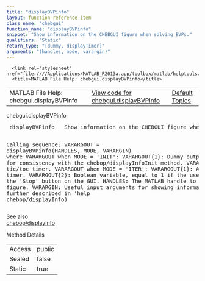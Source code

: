```yaml
---
title: "displayBVPinfo"
layout: function-reference-item
class_name: "chebgui"
function_name: "displayBVPinfo"
snippet: "Show information on the CHEBGUI figure when solving BVPs."
qualifiers: "Static"
return_type: "[dummy, displayTimer]"
arguments: "(handles, mode, varargin)"
---
```


<html>
   <head>
      <meta http-equiv="Content-Type" content="text/html; charset=utf-8">
   
      <link rel="stylesheet" href="file:////Applications/MATLAB_R2013a.app/toolbox/matlab/helptools/private/helpwin.css">
      <title>MATLAB File Help: chebgui.displayBVPinfo</title>
   </head>
   <body>
      <!--Single-page help-->
      <table border="0" cellspacing="0" width="100%">
         <tr class="subheader">
            <td class="headertitle">MATLAB File Help: chebgui.displayBVPinfo</td>
            <td class="subheader-left"><a href="matlab:edit chebgui.displayBVPinfo">View code for chebgui.displayBVPinfo</a></td>
            <td class="subheader-right"><a href="matlab:helpwin">Default Topics</a></td>
         </tr>
      </table>
      <div class="title">chebgui.displayBVPinfo</div>
      <div class="helptext"><pre><!--helptext --> <span class="helptopic">displayBVPinfo</span>   Show information on the CHEBGUI figure when solving BVPs.
 
  Calling sequence:
    VARARGOUT = <span class="helptopic">displayBVPinfo</span>(HANDLES, MODE, VARARGIN)
  where
    VARARGOUT when MODE = 'INIT':
        VARARGOUT{1}:   Dummy output, required for consistency with the
                        chebop/displayInfoInit method.
        VARARGOUT{2}:   A tic/toc timer.
    VARARGOUT when MODE = 'ITER':
        VARARGOUT{1}:   A tic/toc timer.
        VARARGOUT{2}:   Boolean variable, equal to 1 if the user pressed the
                        'Stop' button on the GUI. 
    HANDLES:            The MATLAB handle to the CHEBGUI figure.
    VARARGIN:           Useful input arguments for showing information, further
                        described in 'help chebop/displayInfo)</pre></div><!--after help --><!--seeAlso--><div class="footerlinktitle">See also</div><div class="footerlink"> <a href="matlab:helpwin chebop/displayInfo">chebop/displayInfo</a>
</div>
      <!--Method-->
      <div class="sectiontitle">Method Details</div>
      <table class="class-details">
         <tr>
            <td class="class-detail-label">Access</td>
            <td>public</td>
         </tr>
         <tr>
            <td class="class-detail-label">Sealed</td>
            <td>false</td>
         </tr>
         <tr>
            <td class="class-detail-label">Static</td>
            <td>true</td>
         </tr>
      </table>
   </body>
</html>
